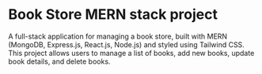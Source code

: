 # Book Store MERN stack project

A full-stack application for managing a book store, built with MERN (MongoDB, Express.js, React.js, Node.js) and styled using Tailwind CSS. This project allows users to manage a list of books, add new books, update book details, and delete books. 
